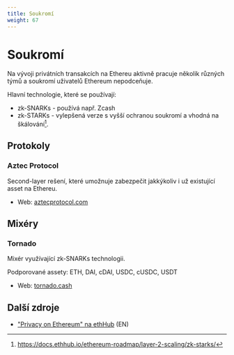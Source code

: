 ```yaml
---
title: Soukromí
weight: 67
---
```


# Soukromí

Na vývoji privátních transakcích na Ethereu aktivně pracuje několik různých týmů a soukromí uživatelů Ethereum nepodceňuje.

Hlavní technologie, které se používají:
* zk-SNARKs - používá např. Zcash
* zk-STARKs - vylepšená verze s vyšší ochranou soukromí a vhodná na škálování[^1].

[^1]: <https://docs.ethhub.io/ethereum-roadmap/layer-2-scaling/zk-starks/>

## Protokoly

### Aztec Protocol

Second-layer rešení, které umožnuje zabezpečit jakkýkoliv i už existující asset na Ethereu.

* Web: [aztecprotocol.com](https://www.aztecprotocol.com/)

## Mixéry

### Tornado

Mixér využívající zk-SNARKs technologii.

Podporované assety: ETH, DAI, cDAI, USDC, cUSDC, USDT

* Web: [tornado.cash](https://tornado.cash/)

## Další zdroje

* ["Privacy on Ethereum" na ethHub](https://docs.ethhub.io/ethereum-roadmap/privacy/) (EN)
